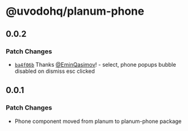 # @uvodohq/planum-phone

## 0.0.2

### Patch Changes

- [`ba4f06b`](https://github.com/uvodohq/planum/commit/ba4f06be8674063bd3d42135abc87ffc27d7bcca) Thanks [@EminQasimov](https://github.com/EminQasimov)! - select, phone popups bubble disabled on dismiss esc clicked

## 0.0.1

### Patch Changes

- Phone component moved from planum to planum-phone package
